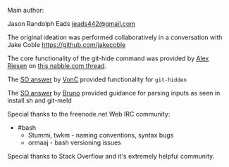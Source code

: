 Main author:

Jason Randolph Eads <jeads442@gmail.com>

The original ideation was performed collaboratively in a conversation with Jake Coble <https://github.com/jakecoble>

The core functionality of the git-hide command was provided by [Alex Riesen](http://git.661346.n2.nabble.com/template/NamlServlet.jtp?macro=user_nodes&user=55935) on [this nabble.com thread](http://git.661346.n2.nabble.com/how-to-hide-some-branches-td1594799.html).

The [SO answer](http://stackoverflow.com/questions/12293944/how-to-find-the-path-of-the-local-git-repository-when-i-am-possibly-in-a-subdire) by [VonC](http://stackoverflow.com/users/6309/vonc) provided functionality for `git-hidden`

The [SO answer](http://stackoverflow.com/questions/192249/how-do-i-parse-command-line-arguments-in-bash) by [Bruno](http://stackoverflow.com/users/117471/bruno-bronosky) provided guidance for parsing inputs as seen in install.sh and git-meld

Special thanks to the freenode.net Web IRC community:
  * #bash
    * Stummi, twkm - naming conventions, syntax bugs
    * ormaaj - bash versioning issues

Special thanks to Stack Overflow and it's extremely helpful community.